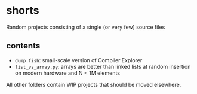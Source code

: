 # shorts
Random projects consisting of a single (or very few) source files

## contents
- `dump.fish`: small-scale version of Compiler Explorer
- `list_vs_array.py`: arrays are better than linked lists at random insertion on modern hardware and N < 1M elements

All other folders contain WIP projects that should be moved elsewhere.

